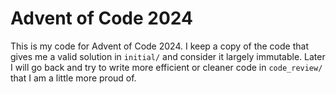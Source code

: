 # Advent of Code 2024

This is my code for Advent of Code 2024. I keep a copy of the code that gives me a valid solution in `initial/` and consider it largely immutable. Later I will go back and try to write more efficient or cleaner code in `code_review/` that I am a little more proud of.
